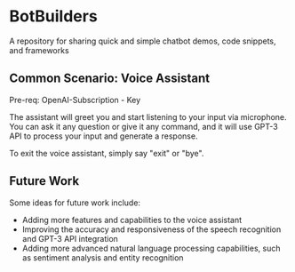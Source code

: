 # BotBuilders
A repository for sharing quick and simple chatbot demos, code snippets, and frameworks

## Common Scenario: Voice Assistant

Pre-req: OpenAI-Subscription - Key

The assistant will greet you and start listening to your input via microphone. You can ask it any question or give it any command, and it will use GPT-3 API to process your input and generate a response.

To exit the voice assistant, simply say "exit" or "bye".

## Future Work

Some ideas for future work include:

- Adding more features and capabilities to the voice assistant
- Improving the accuracy and responsiveness of the speech recognition and GPT-3 API integration
- Adding more advanced natural language processing capabilities, such as sentiment analysis and entity recognition


